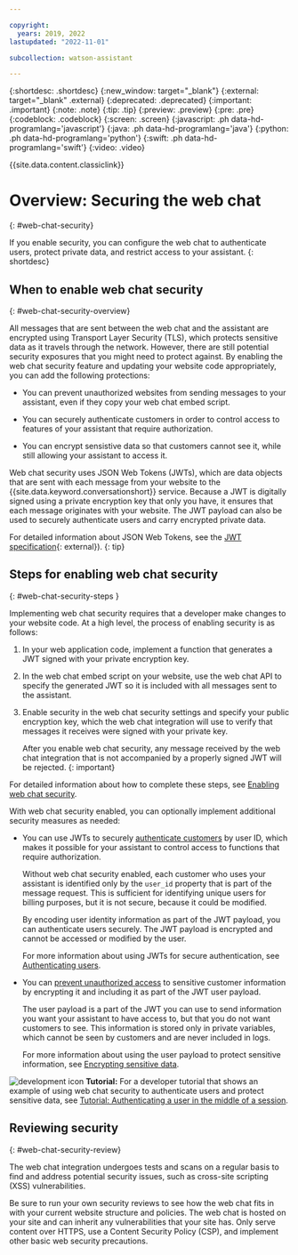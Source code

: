 ```yaml
---

copyright:
  years: 2019, 2022
lastupdated: "2022-11-01"

subcollection: watson-assistant

---
```


{:shortdesc: .shortdesc}
{:new_window: target="_blank"}
{:external: target="_blank" .external}
{:deprecated: .deprecated}
{:important: .important}
{:note: .note}
{:tip: .tip}
{:preview: .preview}
{:pre: .pre}
{:codeblock: .codeblock}
{:screen: .screen}
{:javascript: .ph data-hd-programlang='javascript'}
{:java: .ph data-hd-programlang='java'}
{:python: .ph data-hd-programlang='python'}
{:swift: .ph data-hd-programlang='swift'}
{:video: .video}

{{site.data.content.classiclink}}

# Overview: Securing the web chat
{: #web-chat-security}

If you enable security, you can configure the web chat to authenticate users, protect private data, and restrict access to your assistant.
{: shortdesc}

## When to enable web chat security
{: #web-chat-security-overview}

All messages that are sent between the web chat and the assistant are encrypted using Transport Layer Security (TLS), which protects sensitive data as it travels through the network. However, there are still potential security exposures that you might need to protect against. By enabling the web chat security feature and updating your website code appropriately, you can add the following protections:

- You can prevent unauthorized websites from sending messages to your assistant, even if they copy your web chat embed script.

- You can securely authenticate customers in order to control access to features of your assistant that require authorization.

- You can encrypt sensistive data so that customers cannot see it, while still allowing your assistant to access it.

Web chat security uses JSON Web Tokens (JWTs), which are data objects that are sent with each message from your website to the {{site.data.keyword.conversationshort}} service. Because a JWT is digitally signed using a private encryption key that only you have, it ensures that each message originates with your website. The JWT payload can also be used to securely authenticate users and carry encrypted private data.

For detailed information about JSON Web Tokens, see the [JWT specification](https://tools.ietf.org/html/rfc7519){: external}).
{: tip}

## Steps for enabling web chat security
{: #web-chat-security-steps }

Implementing web chat security requires that a developer make changes to your website code. At a high level, the process of enabling security is as follows:

1. In your web application code, implement a function that generates a JWT signed with your private encryption key.

1. In the web chat embed script on your website, use the web chat API to specify the generated JWT so it is included with all messages sent to the assistant.

1. Enable security in the web chat security settings and specify your public encryption key, which the web chat integration will use to verify that messages it receives were signed with your private key.

    After you enable web chat security, any message received by the web chat integration that is not accompanied by a properly signed JWT will be rejected.
    {: important}

For detailed information about how to complete these steps, see [Enabling web chat security](/docs/watson-assistant?topic=watson-assistant-web-chat-security-enable).

With web chat security enabled, you can optionally implement additional security measures as needed:

- You can use JWTs to securely [authenticate customers](#web-chat-security-authenticate) by user ID, which makes it possible for your assistant to control access to functions that require authorization.

    Without web chat security enabled, each customer who uses your assistant is identified only by the `user_id` property that is part of the message request. This is sufficient for identifying unique users for billing purposes, but it is not secure, because it could be modified.

    By encoding user identity information as part of the JWT payload, you can authenticate users securely. The JWT payload is encrypted and cannot be accessed or modified by the user.

    For more information about using JWTs for secure authentication, see [Authenticating users](/docs/watson-assistant?topic=watson-assistant-web-chat-security-authenticate).

- You can [prevent unauthorized access](#web-chat-security-encrypt) to sensitive customer information by encrypting it and including it as part of the JWT user payload.

    The user payload is a part of the JWT you can use to send information you want your assistant to have access to, but that you do not want customers to see. This information is stored only in private variables, which cannot be seen by customers and are never included in logs.

    For more information about using the user payload to protect sensitive information, see [Encrypting sensitive data](/docs/watson-assistant?topic=watson-assistant-web-chat-security-encrypt).

![development icon](images/development-icon.png) **Tutorial:** For a developer tutorial that shows an example of using web chat security to authenticate users and protect sensitive data, see [Tutorial: Authenticating a user in the middle of a session](/docs/watson-assistant?topic=watson-assistant-web-chat-develop-security).

## Reviewing security
{: #web-chat-security-review}

The web chat integration undergoes tests and scans on a regular basis to find and address potential security issues, such as cross-site scripting (XSS) vulnerabilities.

Be sure to run your own security reviews to see how the web chat fits in with your current website structure and policies. The web chat is hosted on your site and can inherit any vulnerabilities that your site has. Only serve content over HTTPS, use a Content Security Policy (CSP), and implement other basic web security precautions.
